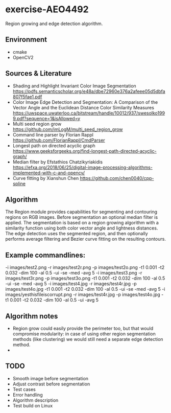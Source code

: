 # exercise-AEO4492
Region growing and edge detection algorithm.

## Environment
* cmake
* OpenCV2

## Sources & Literature
* Shading and Highlight Invariant Color Image Segmentation 
https://pdfs.semanticscholar.org/e48a/dbe72960e376a2afeee05d5dbfa807f5fae1.pdf
* Color Image Edge Detection and Segmentation: A Comparison of the Vector Angle and the Euclidean Distance Color Similarity Measures
https://uwspace.uwaterloo.ca/bitstream/handle/10012/937/swesolko1999.pdf?sequence=1&isAllowed=y
* Multi seed region grow
https://github.com/imLogM/multi_seed_region_grow
* Command line parser by Florian Rappl
https://github.com/FlorianRappl/CmdParser
* Longest path on directed acyclic graph
https://www.geeksforgeeks.org/find-longest-path-directed-acyclic-graph/
* Median filter by Efstathios Chatzikyriakidis
https://efxa.org/2018/06/25/digital-image-processing-algorithms-implemented-with-c-and-opencv/
* Curve fitting by Xianshun Chen
https://github.com/chen0040/cpp-spline

## Algorithm
The Region module provides capabilities for segmenting and contouring regions on RGB images. Before segmentation an optional median filter is applied. The segmentation is based on a region growing algorithm with a similarity function using both color vector angle and lightness distances. The edge detection uses the segmented region, and then optionally performs average filtering and Bezier curve fitting on the resulting contours.

## Example commandlines:
-i images/test2.png -r images/test2r.png -p images/test2o.png -t1 0.001 -t2 0.032 -dim 100 -al 0.5 -ui -se -med -avg 5
-i images/test3.png -r images/test3r.png -p images/test3o.png -t1 0.001 -t2 0.032 -dim 100 -al 0.5 -ui -se -med -avg 5
-i images/test4.jpg -r images/test4r.jpg -p images/test4o.jpg -t1 0.001 -t2 0.032 -dim 100 -al 0.5 -ui -se -med -avg 5
-i images/yesthisfileiscorrupt.png -r images/test4r.jpg -p images/test4o.jpg -t1 0.001 -t2 0.032 -dim 100 -al 0.5 -ui -avg 5

## Algorithm notes
* Region grow could easily provide the perimeter too, but that would compromise modularity: in case of using other region segmentation methods (like clustering) we would still need a separate edge detection method.
*

## TODO
* Smooth image before segmentation
* Adjust contrast before segmentation
* Test cases
* Error handling
* Algorithm description
* Test build on Linux

